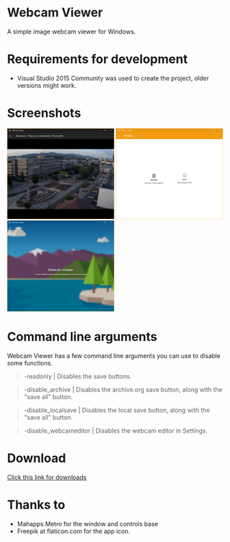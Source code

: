 # Webcam Viewer
A simple image webcam viewer for Windows.

# Requirements for development
- Visual Studio 2015 Community was used to create the project, older versions might work.

# Screenshots

<p align="left">
  <img src="https://github.com/XeZrunner/WebcamViewer/blob/master/Screenshots/0.png" width="250"/>
  <img src="https://github.com/XeZrunner/WebcamViewer/blob/master/Screenshots/1.png" width="250"/>
  <img src="https://github.com/XeZrunner/WebcamViewer/blob/master/Screenshots/2.png" width="250"/>
</p>

# Command line arguments

Webcam Viewer has a few command line arguments you can use to disable some functions.

> -readonly | Disables the save buttons.
  
> -disable_archive | Disables the archive.org save button, along with the "save all" button.

> -disable_localsave | Disables the local save button, along with the "save all" button.

> -disable_webcameditor | Disables the webcam editor in Settings.

# Download
[Click this link for downloads](https://github.com/XeZrunner/WebcamViewer/releases)

# Thanks to
- Mahapps.Metro for the window and controls base
- Freepik at flaticon.com for the app icon.

